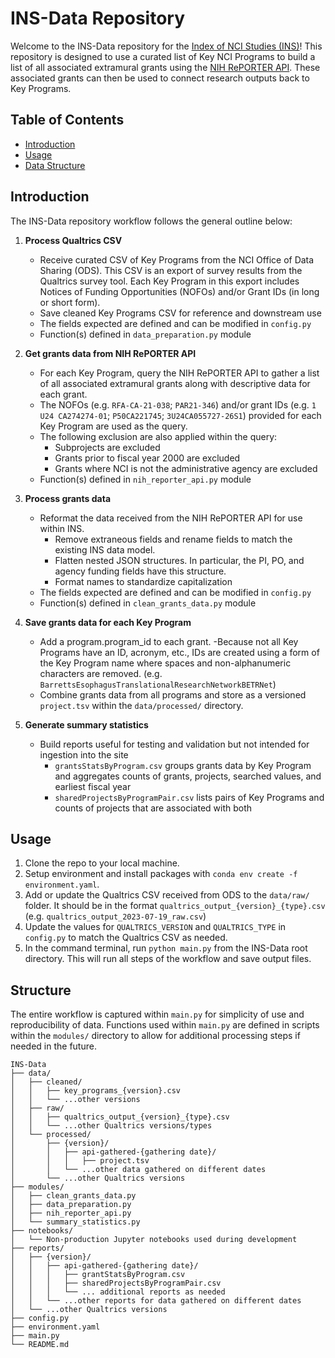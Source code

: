 # INS-Data Repository

Welcome to the INS-Data repository for the [Index of NCI Studies (INS)](https://studycatalog.cancer.gov/)! This repository is designed to use a curated list of Key NCI Programs to build a list of all associated extramural grants using the [NIH RePORTER API](https://api.reporter.nih.gov/). These associated grants can then be used to connect research outputs back to Key Programs. 

## Table of Contents

- [Introduction](#introduction)
- [Usage](#usage)
- [Data Structure](#data-structure)

## Introduction

The INS-Data repository workflow follows the general outline below:  

1. **Process Qualtrics CSV**
    - Receive curated CSV of Key Programs from the NCI Office of Data Sharing (ODS). This CSV is an export of survey results from the Qualtrics survey tool. Each Key Program in this export includes Notices of Funding Opportunities (NOFOs) and/or Grant IDs (in long or short form).
    - Save cleaned Key Programs CSV for reference and downstream use
    - The fields expected are defined and can be modified in `config.py`
    - Function(s) defined in `data_preparation.py` module

2. **Get grants data from NIH RePORTER API**
    - For each Key Program, query the NIH RePORTER API to gather a list of all associated extramural grants along with descriptive data for each grant. 
    - The NOFOs (e.g. `RFA-CA-21-038`; `PAR21-346`) and/or grant IDs (e.g. `1 U24 CA274274-01`; `P50CA221745`; `3U24CA055727-26S1`) provided for each Key Program are used as the query. 
    - The following exclusion are also applied within the query:
        - Subprojects are excluded
        - Grants prior to fiscal year 2000 are excluded
        - Grants where NCI is not the administrative agency are excluded
    - Function(s) defined in `nih_reporter_api.py` module

3. **Process grants data**
    - Reformat the data received from the NIH RePORTER API for use within INS. 
        - Remove extraneous fields and rename fields to match the existing INS data model.
        - Flatten nested JSON structures. In particular, the PI, PO, and agency funding fields have this structure. 
        - Format names to standardize capitalization
    - The fields expected are defined and can be modified in `config.py`
    - Function(s) defined in `clean_grants_data.py` module

4. **Save grants data for each Key Program**
    - Add a program.program_id to each grant.
        -Because not all Key Programs have an ID, acronym, etc., IDs are created using a form of the Key Program name where spaces and non-alphanumeric characters are removed. (e.g. `BarrettsEsophagusTranslationalResearchNetworkBETRNet`)
    - Combine grants data from all programs and store as a versioned `project.tsv` within the `data/processed/` directory.

5. **Generate summary statistics**
    - Build reports useful for testing and validation but not intended for ingestion into the site
        - `grantsStatsByProgram.csv` groups grants data by Key Program and aggregates counts of grants, projects, searched values, and earliest fiscal year
        - `sharedProjectsByProgramPair.csv` lists pairs of Key Programs and counts of projects that are associated with both

## Usage

1. Clone the repo to your local machine.
2. Setup environment and install packages with `conda env create -f environment.yaml`.
2. Add or update the Qualtrics CSV received from ODS to the `data/raw/` folder. It should be in the format `qualtrics_output_{version}_{type}.csv` (e.g. `qualtrics_output_2023-07-19_raw.csv`)
3. Update the values for `QUALTRICS_VERSION` and `QUALTRICS_TYPE` in `config.py` to match the Qualtrics CSV as needed.
4. In the command terminal, run `python main.py` from the INS-Data root directory. This will run all steps of the workflow and save output files. 

## Structure

The entire workflow is captured within `main.py` for simplicity of use and reproducibility of data. Functions used within `main.py` are defined in scripts within the `modules/` directory to allow for additional processing steps if needed in the future. 

```
INS-Data
├── data/
│   ├── cleaned/
│   │   ├── key_programs_{version}.csv
│   │   └── ...other versions
│   ├── raw/
│   │   ├── qualtrics_output_{version}_{type}.csv
│   │   └── ...other Qualtrics versions/types
│   └── processed/
│       ├── {version}/
│       │   ├── api-gathered-{gathering date}/
│       │   │   ├── project.tsv
│       │   └── ...other data gathered on different dates
│       └── ...other Qualtrics versions
├── modules/
│   ├── clean_grants_data.py
│   ├── data_preparation.py
│   ├── nih_reporter_api.py
│   └── summary_statistics.py
├── notebooks/
│   └── Non-production Jupyter notebooks used during development
├── reports/
│   ├── {version}/
│   │   ├── api-gathered-{gathering date}/
│   │   │   ├── grantStatsByProgram.csv
│   │   │   ├── sharedProjectsByProgramPair.csv
│   │   │   └── ... additional reports as needed
│   │   └── ...other reports for data gathered on different dates
│   └── ...other Qualtrics versions
├── config.py
├── environment.yaml
├── main.py
└── README.md
```
